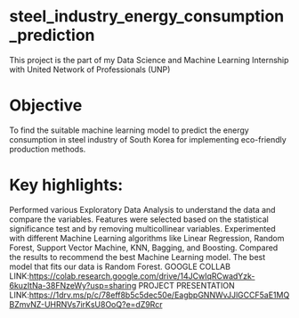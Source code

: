 # steel_industry_energy_consumption_prediction
This project is the part of my Data Science and Machine Learning Internship with United Network of Professionals (UNP)
# Objective
To find the suitable machine learning model to predict the energy consumption in steel industry of South Korea for implementing eco-friendly production methods.
# Key highlights:
Performed various Exploratory Data Analysis to understand the data and compare the variables. Features were selected based on the statistical significance test and by removing multicollinear variables. Experimented with different Machine Learning algorithms like Linear Regression, Random Forest, Support Vector Machine, KNN, Bagging, and Boosting. Compared the results to recommend the best Machine Learning model. The best model that fits our data is Random Forest.
GOOGLE COLLAB LINK:https://colab.research.google.com/drive/14JCwIqRCwadYzk-6kuzItNa-38FNzeWy?usp=sharing 
PROJECT PRESENTATION LINK:https://1drv.ms/p/c/78eff8b5c5dec50e/EagbpGNNWvJJlGCCF5aE1MQBZmvNZ-UHRNVs7irKsU8OoQ?e=dZ9Rcr
